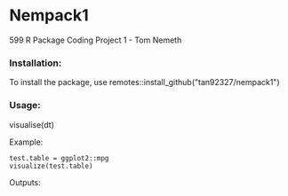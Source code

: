# Nempack1
599 R Package Coding Project 1 - Tom Nemeth

### Installation:
To install the package, use remotes::install_github("tan92327/nempack1")

### Usage:

visualise(dt)

Example: 
```
test.table = ggplot2::mpg
visualize(test.table)
```
Outputs:
<blockquote class="imgur-embed-pub" lang="en" data-id="a/agiSgM0" data-context="false" ><a href="//imgur.com/a/agiSgM0"></a></blockquote><script async src="//s.imgur.com/min/embed.js" charset="utf-8"></script>
